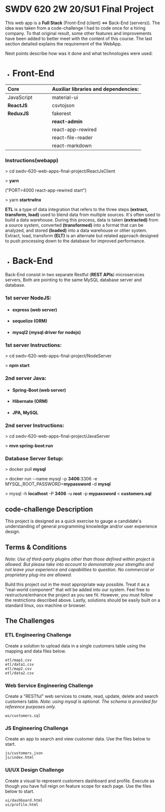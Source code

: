 # SWDV 620 2W 20/SU1 Final Project

This web app is a **Full Stack** (Front-End (client) <=> Back-End (servers)). The idea was taken from a code-challenge I had to code once for a hiring company. To that original result, some other features and improvements have been added to better meet with the content of this course. The last section detailed explains the requirement of the WebApp.

Next points describe how was it done and what technologies were used:

- # Front-End

| Core |||| Auxiliar libraries and dependencies: |
| :--------------------- |-|-|-| :--- |
| JavaScript |||| material-ui |
| **ReactJS** |||| csvtojson |
| **ReduxJS** |||| fakerest |
||||| **react-admin** |
||||| react-app-rewired |
||||| react-file-reader |
||||| react-markdown |

### Instructions(webapp)

\> cd swdv-620-web-apps-final-project/ReactJsClient

\> **yarn**

("PORT=4000 react-app-rewired start")

\> yarn **startrwlnx**  

**ETL** is a type of data integration that refers to the three steps **(extract, transform, load)** used to blend data from multiple sources. It's often used to build a data warehouse. During this process, data is taken **(extracted)** from a source system, converted **(transformed)** into a format that can be analyzed, and stored **(loaded)** into a data warehouse or other system. Extract, load, transform **(ELT)** is an alternate but related approach designed to push processing down to the database for improved performance.

- # Back-End

Back-End consist in two separate Restful (**REST APIs**)  microservices servers, Both are pointing to the same MySQL database server and database.

### 1st server NodeJS: 

- #### express (web server)
- #### sequelize (ORM)
- #### mysql2 (mysql driver for nodejs)

### 1st server Instructions:

\> cd swdv-620-web-apps-final-project/NodeServer

\> **npm start**

### 2nd server Java: 

- #### Spring-Boot (web server)
- #### Hibernate (ORM)
- #### JPA, MySQL 

### 2nd server Instructions:

\> cd swdv-620-web-apps-final-project/JavaServer

\> **mvn spring-boot:run**

### Database Server Setup: 

\> docker pull **mysql**

\> docker run --name mysql -p **3406**:3306 -e MYSQL_ROOT_PASSWORD=**mypassword** -d **mysql**

\> mysql -h **localhost** -P **3406** -u **root** -p **mypassword** < **customers.sql**

## code-challenge Description

This project is designed as a quick exercise to gauge a candidate's understanding of general programming knowledge and/or user experience design.

## Terms & Conditions

*Note: Use of third-party plugins other than those defined within project is allowed. But please take into account to demonstrate your strengths and not leave your experience and capabilities to question. No commercial or proprietary plug-ins are allowed.*

Build this project out in the most appropriate way possible.  Treat it as a "real-world component" that will be added into our system.  Feel free to restructure/enhance the project as you see fit. However, you must follow the restrictions described above. Lastly, solutions should be easily built on a standard linux, osx machine or browser.

## The Challenges

### ETL Engineering Challenge

Create a solution to upload data in a single customers table using the mapping
and data files below.

```
etl/map1.csv
etl/data1.csv
etl/map2.csv
etl/data2.csv
```

### Web Service Engineering Challenge

Create a "RESTful" web services to create, read, update, delete and search customers table. *Note: using mysql is optional. The schema is provided for reference purposes only.*

```
ws/customers.sql
```

### JS Engineering Challenge

Create an app to search and view customer data. Use the files below to start.

```
js/customers.json
js/index.html
```

### UI/UX Design Challenge

Create a visual to represent customers dashboard and profile. Execute as though you have full reign on feature scope for each page. Use the files below to start.

```
ui/dashboard.html
ui/profile.html
```